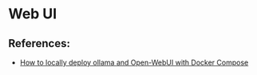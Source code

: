 # Web UI

## References:

* [How to locally deploy ollama and Open-WebUI with Docker Compose](https://medium.com/@edu.ukulelekim/how-to-locally-deploy-ollama-and-open-webui-with-docker-compose-318f0582e01f)
